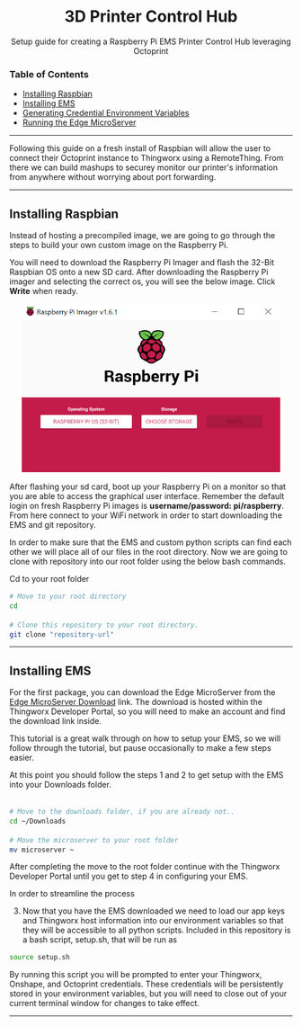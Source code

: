 <h1 align="center">3D Printer Control Hub</h1>
<p align="center">Setup guide for creating a Raspberry Pi EMS Printer Control Hub leveraging Octoprint</p> 


### Table of Contents  
* [Installing Raspbian](#raspbian)
* [Installing EMS](#ems)
* [Generating Credential Environment Variables](#credentials)
* [Running the Edge MicroServer](#run) 
---
Following this guide on a fresh install of Raspbian will allow the user to connect their Octoprint instance to Thingworx using a RemoteThing. From there we can build mashups to securey monitor
our printer's information from anywhere without worrying about port forwarding. 

---
<a name="raspbian"/>

## Installing Raspbian
Instead of hosting a precompiled image, we are going to go through the steps to build your own custom image on the Raspberry Pi.

You will need to download the Raspberry Pi Imager and flash the 32-Bit Raspbian OS onto a new SD card. After downloading the Raspberry Pi imager and selecting the correct os, you will see the below image. Click **Write** when ready.
<br>

<p align="center">
  <img width="460" height="300" src="https://github.com/PTC-Education/RPi-EdgeMicroserver/blob/main/3D%20Printer%20Control%20Hub/images/raspbian-32bit.png" />
</p>

After flashing your sd card, boot up your Raspberry Pi on a monitor so that you are able to access the graphical user interface. Remember the default login on fresh Raspberry Pi images is **username/password: pi/raspberry**. From here connect to your WiFi network in order to start downloading the EMS and git repository. 

In order to make sure that the EMS and custom python scripts can find each other we will place all of our files in the root directory. Now we are going to clone with repository into our root folder using the below bash commands.

Cd to your root folder 
```bash
# Move to your root directory
cd 

# Clone this repository to your root directory. 
git clone "repository-url"
```
---

<a name="ems"/>

## Installing EMS
For the first package, you can download the Edge MicroServer from the [Edge MicroServer Download](https://developer.thingworx.com/resources/guides/thingworx-raspberry-pi-quickstart) link. The download is hosted within the Thingworx Developer Portal, so you will need to make an account and find the download link inside. 

This tutorial is a great walk through on how to setup your EMS, so we will follow through the tutorial, but pause occasionally to make a few steps easier.

At this point you should follow the steps 1 and 2 to get setup with the EMS into your Downloads folder. 

```bash

# Move to the downloads folder, if you are already not..
cd ~/Downloads

# Move the microserver to your root folder
mv microserver ~
```

After completing the move to the root folder continue with the Thingworx Developer Portal until you get to step 4 in configuring your EMS. 

In order to streamline the process 

3. Now that you have the EMS downloaded we need to load our app keys and Thingworx host information into our environment variables so that they will be accessible to all python scripts. Included in this repository is a bash script, setup.sh, that will be run as 

```bash
source setup.sh
```

By running this script you will be prompted to enter your Thingworx, Onshape, and Octoprint credentials. These credentials will be persistently stored in your environment variables, but you will need to close out of your current terminal window for changes to take effect. 

---
<a name="properties"/>
